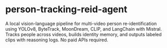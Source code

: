# person-tracking-reid-agent
A local vision-language pipeline for multi-video person re-identification using YOLOv8, ByteTrack, MoonDream, CLIP, and LangChain with Mistral. Tracks people across videos, builds identity memory, and outputs labeled clips with reasoning logs. No paid APIs required.
